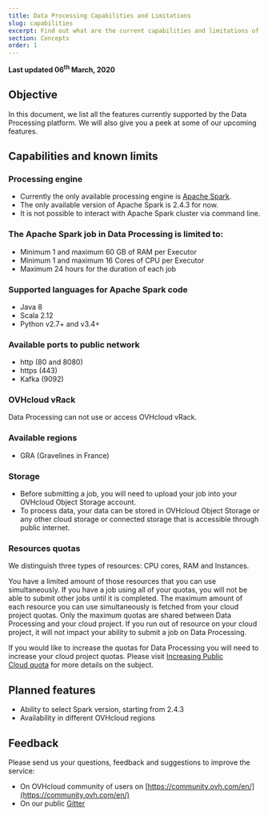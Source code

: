 ```yaml
---
title: Data Processing Capabilities and Limitations 
slug: capabilities
excerpt: Find out what are the current capabilities and limitations of the OVHcloud Data Processing Platform 
section: Concepts
order: 1
---
```


**Last updated 06<sup>th</sup> March, 2020**


## Objective 

In this document, we list all the features currently supported by the Data Processing platform. We will also give you a peek at some of our upcoming features.

## Capabilities and known limits

### Processing engine 

- Currently the only available processing engine is [Apache Spark](http://spark.apache.org/).
- The only available version of Apache Spark is 2.4.3 for now. 
- It is not possible to interact with Apache Spark cluster via command line.  

### The Apache Spark job in Data Processing is limited to: 

- Minimum 1 and maximum 60 GB of RAM per Executor
- Minimum 1 and maximum 16 Cores of CPU per Executor 
- Maximum 24 hours for the duration of each job 

### Supported languages for Apache Spark code

- Java 8
- Scala 2.12
- Python v2.7+ and v3.4+

### Available ports to public network

- http (80 and 8080)
- https (443)
- Kafka (9092)

### OVHcloud vRack

Data Processing can not use or access OVHcloud vRack. 

### Available regions 

- GRA (Gravelines in France) 

### Storage

- Before submitting a job, you will need to upload your job into your OVHcloud Object Storage account. 
- To process data, your data can be stored in OVHcloud Object Storage or any other cloud storage or connected storage that is accessible through public internet.

### Resources quotas 

We distinguish three types of resources: CPU cores, RAM and Instances. 

You have a limited amount of those resources that you can use simultaneously. If you have a job using all of your quotas, you will not be able to submit other jobs until it is completed. The maximum amount of each resource you can use simultaneously is fetched from your cloud project quotas. Only the maximum quotas are shared between Data Processing and your cloud project. If you run out of resource on your cloud project, it will not impact your ability to submit a job on Data Processing. 

If you would like to increase the quotas for Data Processing you will need to increase your cloud project quotas. Please visit [Increasing Public Cloud quota](../../public-cloud/increase-public-cloud-quota/) for more details on the subject. 

## Planned features

- Ability to select Spark version, starting from 2.4.3 
- Availability in different OVHcloud regions 

## Feedback

Please send us your questions, feedback and suggestions to improve the service: 

- On OVHcloud community of users on [https://community.ovh.com/en/](https://community.ovh.com/en/)
- On our public [Gitter](https://gitter.im/ovh/data-processing)
